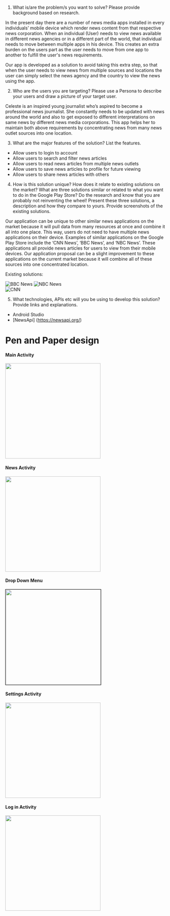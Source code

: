 1. What is/are the problem/s you want to solve? Please provide background based on research.

<p>In the present day there are a number of news media apps installed in every individuals’ mobile device which render news content from that respective news corporation. When an individual (User) needs to view news available in different news agencies or in a different part of the world, that individual needs to move between multiple apps in his device. This creates an extra burden on the users part as the user needs to move from one app to another to fulfill the user's news requirements.</p>
<p>Our app is developed as a solution to avoid taking this extra step, so that when the user needs to view news from multiple sources and locations the user can simply select the news agency and the country to view the news using the app.</p> 
 
2. Who are the users you are targeting? Please use a Persona to describe your users and draw a picture of your target user.

<p>Celeste is an inspired young journalist who’s aspired to become a professional news journalist. She constantly needs to be updated with news around the world and also to get exposed to different interpretations on same news by different news media corporations. This app helps her to maintain both above requirements by concentrating news from many news outlet sources into one location.</p>

3. What are the major features of the solution? List the features.
- Allow users to login to account
- Allow users to search and filter news articles 
- Allow users to read news articles from multiple news outlets
- Allow users to save news articles to profile for future viewing
- Allow users to share news articles with others

4. How is this solution unique? How does it relate to existing solutions on the market? What are three solutions similar or related to what you want to do in the Google Play Store? Do the research and know that you are probably not reinventing the wheel! Present these three solutions, a description and how they compare to yours. Provide screenshots of the existing solutions.

<p>Our application can be unique to other similar news applications on the market because it will pull data from many resources at once and combine it all into one place. This way, users do not need to have multiple news applications on their device. Examples of similar applications on the Google Play Store include the ‘CNN News’, ‘BBC News’, and ‘NBC News’. These applications all provide news articles for users to view from their mobile devices. Our application proposal can be a slight improvement to these applications on the current market because it will combine all of these sources into one concentrated location.</p>

Existing solutions:
  
![BBC News](https://i.gyazo.com/731a77bfad3ee10018364194781ad172.png)
![NBC News](https://i.gyazo.com/0596d36ac1e04af6bc914e42faf863e2.png)  
![CNN](https://i.gyazo.com/b1e9c2a25f07160f03557f47b9a99247.png)  
   

5. What technologies, APIs etc will you be using to develop this solution? Provide links and explanations.

- Android Studio
- [NewsApi] (https://newsapi.org/)

<h1>Pen and Paper design </h1>

<h4>Main Activity</h4>
<img src="https://webpage.pace.edu/ad44798n/MobileProjectGUI/1.1-Main%20Activity.png" width="300px" />
<h4>News Activity</h4>
<img src="https://webpage.pace.edu/ad44798n/MobileProjectGUI/2.1-Activity%202.png" width="300px" />
<h4>Drop Down Menu</h4>
<img src="https://webpage.pace.edu/ad44798n/MobileProjectGUI/3.1-Drop%20down%20menu.png" width="300px" style="border:1px solid black;"/>
<h4>Settings Activity</h4>
<img src="https://webpage.pace.edu/ad44798n/MobileProjectGUI/4.1-Settings%20Activity.png" width="300px" />
<h4>Log in Activity</h4>
<img src="https://webpage.pace.edu/ad44798n/MobileProjectGUI/5.1-Login%20Activity.png" width="300px" />


